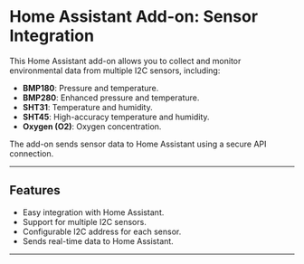 # Home Assistant Add-on: Sensor Integration

This Home Assistant add-on allows you to collect and monitor environmental data from multiple I2C sensors, including:

- **BMP180**: Pressure and temperature.
- **BMP280**: Enhanced pressure and temperature.
- **SHT31**: Temperature and humidity.
- **SHT45**: High-accuracy temperature and humidity.
- **Oxygen (O2)**: Oxygen concentration.

The add-on sends sensor data to Home Assistant using a secure API connection.

---

## Features

- Easy integration with Home Assistant.
- Support for multiple I2C sensors.
- Configurable I2C address for each sensor.
- Sends real-time data to Home Assistant.

---

